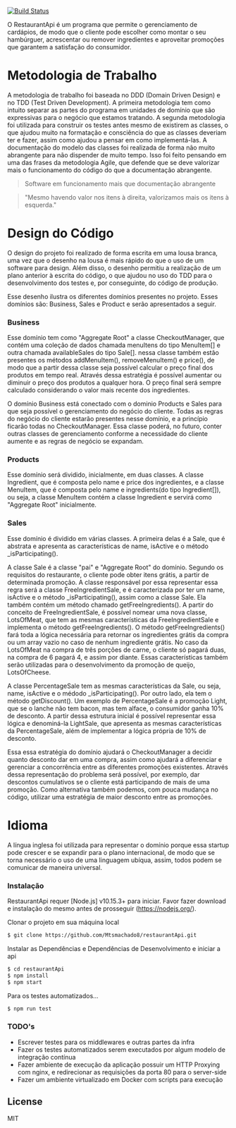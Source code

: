 [![Build Status](https://travis-ci.org/joemccann/dillinger.svg?branch=master)](https://travis-ci.org/joemccann/dillinger)

O RestaurantApi é um programa que permite o gerenciamento de cardápios, de modo que o cliente pode escolher como montar o seu hambúrguer, acrescentar ou remover ingredientes e aproveitar promoções que garantem a satisfação do consumidor.

# Metodologia de Trabalho

   A metodologia de trabalho foi baseada no DDD (Domain Driven Design) e no TDD (Test Driven Development).
   A primeira metodologia tem como intuito separar as partes do programa em unidades de domínio que são expressivas para o negócio que estamos tratando.
   A segunda metodologia foi utilizada para construir os testes antes mesmo de existirem as classes, o que ajudou muito na formatação e consciência do que as classes deveriam ter e fazer, assim como ajudou a pensar em como implementá-las.
   A documentação do modelo das classes foi realizada de forma não muito abrangente para não dispender de muito tempo.
   Isso foi feito pensando em uma das frases da metodologia Agile, que defende que se deve valorizar mais o funcionamento do código do que a documentação abrangente. 

> Software em funcionamento mais que documentação abrangente

> "Mesmo havendo valor nos itens à direita, valorizamos mais os itens à esquerda."

# Design do Código

O design do projeto foi realizado de forma escrita em uma lousa branca, uma vez que o desenho na lousa é mais rápido do que o uso de um software para design.
Além disso, o desenho permitiu a realização de um plano anterior à escrita do código, o que ajudou no uso do TDD para o desenvolvimento dos testes e, por conseguinte, do código de produção.

Esse desenho ilustra os diferentes domínios presentes no projeto. Esses domínios são: Business, Sales e Product e serão apresentados a seguir.

### Business

Esse domínio tem como "Aggregate Root" a classe CheckoutManager, que contém uma coleção de dados chamada menuItens do tipo MenuItem[] e outra chamada availableSales do tipo Sale[]. nessa classe também estão presentes os métodos addMenuItem(), removeMenuItem() e price(), de modo que a partir dessa classe seja possível calcular o preço final dos produtos em tempo real.
Através dessa estratégia é possível aumentar ou diminuir o preço dos produtos a qualquer hora. O preço final será sempre calculado considerando o valor mais recente dos ingredientes.

O domínio Business está conectado com o dominio Products e Sales para que seja possível o gerenciamento do negócio do cliente.
Todas as regras do negócio do cliente estarão presentes nesse domínio, e a princípio ficarão todas no CheckoutManager.
Essa classe poderá, no futuro, conter outras classes de gerenciamento conforme a necessidade do cliente aumente e as regras de negócio se expandam.

### Products

Esse domínio será dividido, inicialmente, em duas classes.
A classe Ingredient, que é composta pelo name e price dos ingredientes, e a classe MenuItem, que é composta pelo name e ingredients(do tipo Ingredient[]), ou seja, a classe MenuItem contém a classe Ingredient e servirá como "Aggregate Root" inicialmente.

### Sales 

Esse domínio é dividido em várias classes. A primeira delas é a Sale, que é abstrata e apresenta as características de name, isActive e o método _isParticipating(). 

A classe Sale é a classe "pai" e "Aggregate Root" do domínio. 
Segundo os requisitos do restaurante, o cliente pode obter itens grátis, a partir de determinada promoção. A classe responsável por essa representar essa regra será a classe FreeIngredientSale, e é caracterizada por ter um name, isActive e o método _isParticipating(), assim como a classe Sale. Ela também contém um método chamado getFreeIngredients().
A partir do conceito de FreeIngredientSale, é possível nomear uma nova classe, LotsOfMeat, que tem as mesmas características da FreeIngredientSale e implementa o método getFreeIngredients().
O método getFreeIngredients() fará toda a lógica necessária para retornar os ingredientes grátis da compra ou um array vazio no caso de nenhum ingrediente grátis.
No caso da LotsOfMeat na compra de três porções de carne, o cliente só pagará duas, na compra de 6 pagará 4, e assim por diante.
Essas características também serão utilizadas para o desenvolvimento da promoção de queijo, LotsOfCheese.

A classe PercentageSale tem as mesmas características da Sale, ou seja, name, isActive e o médodo _isParticipating(). Por outro lado, ela tem o método getDiscount(). Um exemplo de PercentageSale é a promoção Light, que se o lanche não tem bacon, mas tem alface, o consumidor ganha 10% de desconto.
A partir dessa estrutura inicial é possível representar essa lógica e denominá-la LightSale, que apresenta as mesmas características da PercentageSale, além de implementar a lógica própria de 10% de desconto.

Essa essa estratégia do domínio ajudará o CheckoutManager a decidir quanto desconto dar em uma compra, assim como ajudará a diferenciar e gerenciar a concorrência entre as diferentes promoções existentes.
Através dessa representação do problema será possível, por exemplo, dar descontos cumulativos se o cliente está participando de mais de uma promoção.
Como alternativa também podemos, com pouca mudança no código, utilizar uma estratégia de maior desconto entre as promoções.

# Idioma

A língua inglesa foi utilizada para representar o domínio porque essa startup pode crescer e se expandir para o plano internacional, de modo que se torna necessário o uso de uma linguagem ubíqua, assim, todos podem se comunicar de maneira universal. 

### Instalação

RestaurantApi requer [Node.js] v10.15.3+ para iniciar.
Favor fazer download e instalação do mesmo antes de prosseguir (https://nodejs.org/).

Clonar o projeto em sua máquina local
```sh
$ git clone https://github.com/Mtsmachado8/restaurantApi.git
```

Instalar as Dependências e Dependências de Desenvolvimento e iniciar a api

```sh
$ cd restaurantApi
$ npm install
$ npm start
```

Para os testes automatizados...

```sh
$ npm run test
```

### TODO's

 - Escrever testes para os middlewares e outras partes da infra
 - Fazer os testes automatizados serem executados por algum modelo de integração contínua
 - Fazer ambiente de execução da aplicação possuir um HTTP Proxying com nginx, e redirecionar as requisições da porta 80 para o server-side
 - Fazer um ambiente virtualizado em Docker com scripts para execução

License
----

MIT
